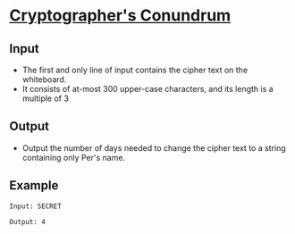 # [Cryptographer's Conundrum](https://open.kattis.com/problems/conundrum)
## Input
- The first and only line of input contains the cipher text on the whiteboard.
- It consists of at-most $300$ upper-case characters, and its length is a multiple of $3$
## Output
- Output the number of days needed to change the cipher text to a string containing only Per's name.
## Example
```
Input: SECRET

Output: 4
```
